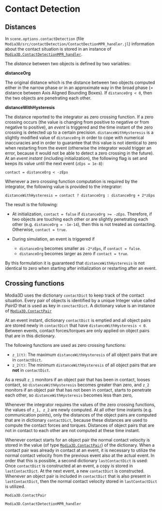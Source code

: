 # Contact Detection


## Distances

In `scene.options.contactDetection`
(file `Modia3D/src/contactDetection/ContactDectionMPR_handler.jl`)
information about the contact situation is stored in an instance
of [`Modia3D.ContactDetectionMPR_handler`](@ref).

The *distance* between two objects is defined by two variables:

**distanceOrg**

The original distance which is the distance between
two objects computed either in the narrow phase or in an approximate
way in the broad phase (= distance between Axis Aligned Bounding Boxes).
If `distanceOrg < 0`, then the two objects are penetrating each other.


**distanceWithHysteresis**

The distance reported to the integrator as
zero crossing function. If a zero crossing occurs (the value is changing
from positive to negative or from negative to positive), an *event* is
triggered and the time instant of the zero crossing is detected up to a certain
precision. `distanceWithHysteresis` is a slightly modified value
of `distanceOrg` in order to cope with numerical inaccuracies and in order to guarantee
that this value is not identical to zero when restarting from the event
(otherwise the integrator would trigger an error, because it would not be
able to detect a zero crossing in the future). At an *event instant*
(including initialization), the following flag is set and keeps its value until
the next event (`zEps = 1e-8`):

```
contact = distanceOrg < -zEps
```

Whenever a zero crossing function computation is required by the integrator,
the following value is provided to the integrator:

```
distanceWithHysteresis = contact ? distanceOrg : distanceOrg + 2*zEps
```

The result is the following:

- At initialization, `contact = false` if `distanceOrg >= -zEps`.
  Therefore, if two objects are touching each other or are slightly penetrating
  each other (e.g. `distanceOrg = -1e-14`), then this is not treated as contacting.
  Otherwise, `contact = true`.

- During simulation, an event is triggered if
  * `distanceOrg` becomes smaller as `-2*zEps`, if `contact = false`.
  * `distanceOrg` becomes larger as zero if `contact = true`.

By this formulation it is guaranteed that `distanceWithHysteresis` is not
identical to zero when starting after initialization or restarting after an
event.


## Crossing functions

Modia3D uses the dictionary `contactDict` to keep track of the
contact situation. Every pair of objects is identified by a unique
Integer value called *PairID* that is used as key in `conctactDict`.
A dictionary value is an instance of [`Modia3D.ContactPair`](@ref)

At an event instant, dictionary `contactDict` is emptied and all object pairs are stored
newly in `contactDict` that have `distanceWithHysteresis < 0`.
Between events, contact forces/torques are only
applied on object pairs that are in this dictionary.

The following functions are used as zero crossing functions:

* ``z_1(t)``: The maximum `distanceWithHysteresis` of all object pairs that are in `contactDict`.
* ``z_2(t)``: The minimum `distanceWithHysteresis` of all object pairs that are **not** in `contactDict`.

As a result ``z_1`` monitors if an object pair that has been in contact, looses contact, so
`distanceWithHysteresis` becomes greater than zero,
and ``z_2`` monitors if an object pair that has not been in contact, starts to penetrate each other, so
`distanceWithHysteresis` becomes less than zero,

Whenever the integrator requires the values of the zero crossing functions, the values of
``z_1, z_2`` are newly computed. At all other time instants (e.g. communication points),
only the distances of the object pairs are computed that are in dictionary `contactDict`,
because these distances are used to compute the contact forces and torques. Distances
of object pairs that are not in contact to each other are not computed at these time instant.

Whenever contact starts for an object pair the normal contact velocity is stored in the value
(of type [`Modia3D.ContactPair`](@ref)) of the dictionary.
When a contact pair was already in contact at an event, it is necessary to utilize the
normal contact velocity from the previous event also at the actual event. In order that this
is possible, a second dictionary `lastContactDict` is used: Once `contactDict` is constructed
at an event, a copy is stored in `lastContactDict`. At the next event, a new `contactDict`
is constructed. Whenever an object pair is included in `contactDict` that is also present in
`lastContactDict`, then the normal contact velocity stored in `lastContactDict` is utilized.

```@docs
Modia3D.ContactPair
```

```@docs
Modia3D.ContactDetectionMPR_handler
```
